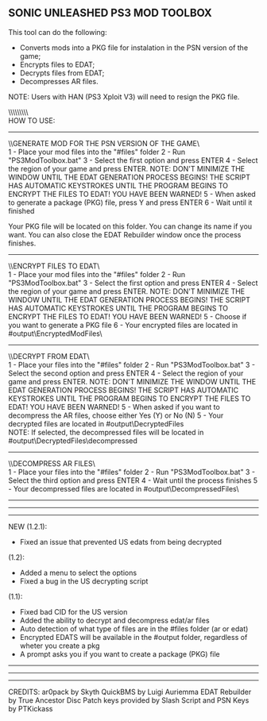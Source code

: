 SONIC UNLEASHED PS3 MOD TOOLBOX
------------------------------
This tool can do the following:
- Converts mods into a PKG file for instalation in the PSN version of the game;
- Encrypts files to EDAT;
- Decrypts files from EDAT;
- Decompresses AR files.

NOTE: Users with HAN (PS3 Xploit V3) will need to resign the PKG file.

\\\\\\\\\\\\\\\\\\\
HOW TO USE:

-------------------------------------------------
\\\GENERATE MOD FOR THE PSN VERSION OF THE GAME\\\
1 - Place your mod files into the "#files" folder
2 - Run "PS3ModToolbox.bat"
3 - Select the first option and press ENTER
4 - Select the region of your game and press ENTER.
NOTE: DON'T MINIMIZE THE WINDOW UNTIL THE EDAT GENERATION PROCESS BEGINS!
THE SCRIPT HAS AUTOMATIC KEYSTROKES UNTIL THE PROGRAM BEGINS TO ENCRYPT THE FILES TO EDAT!
YOU HAVE BEEN WARNED!
5 - When asked to generate a package (PKG) file, press Y and press ENTER
6 - Wait until it finished

Your PKG file will be located on this folder. You can change
its name if you want. You can also close the EDAT Rebuilder window
once the process finishes.

-------------------------------------------------
\\\ENCRYPT FILES TO EDAT\\\
1 - Place your mod files into the "#files" folder
2 - Run "PS3ModToolbox.bat"
3 - Select the first option and press ENTER
4 - Select the region of your game and press ENTER.
NOTE: DON'T MINIMIZE THE WINDOW UNTIL THE EDAT GENERATION PROCESS BEGINS!
THE SCRIPT HAS AUTOMATIC KEYSTROKES UNTIL THE PROGRAM BEGINS TO ENCRYPT THE FILES TO EDAT!
YOU HAVE BEEN WARNED!
5 - Choose if you want to generate a PKG file
6 - Your encrypted files are located in #output\EncryptedModFiles\

-------------------------------------------------
\\\DECRYPT FROM EDAT\\\
1 - Place your files into the "#files" folder
2 - Run "PS3ModToolbox.bat"
3 - Select the second option and press ENTER
4 - Select the region of your game and press ENTER.
NOTE: DON'T MINIMIZE THE WINDOW UNTIL THE EDAT GENERATION PROCESS BEGINS!
THE SCRIPT HAS AUTOMATIC KEYSTROKES UNTIL THE PROGRAM BEGINS TO ENCRYPT THE FILES TO EDAT!
YOU HAVE BEEN WARNED!
5 - When asked if you want to decompress the AR files, choose either Yes (Y) or No (N)
5 - Your decrypted files are located in #output\DecryptedFiles\
NOTE: If selected, the decompressed files will be located in #output\DecryptedFiles\decompressed

-------------------------------------------------
\\\DECOMPRESS AR FILES\\\
1 - Place your files into the "#files" folder
2 - Run "PS3ModToolbox.bat"
3 - Select the third option and press ENTER
4 - Wait until the process finishes
5 - Your decompressed files are located in #output\DecompressedFiles\

-------------------------------------------------
-------------------------------------------------
-------------------------------------------------
NEW (1.2.1):
- Fixed an issue that prevented US edats from being decrypted

(1.2):
- Added a menu to select the options
- Fixed a bug in the US decrypting script



(1.1):
- Fixed bad CID for the US version
- Added the ability to decrypt and decompress edat/ar files
- Auto detection of what type of files are in the #files folder (ar or edat)
- Encrypted EDATS will be available in the #output folder, regardless of wheter you create a pkg
- A prompt asks you if you want to create a package (PKG) file

-------------------------------------------------
-------------------------------------------------
-------------------------------------------------

CREDITS:
ar0pack by Skyth
QuickBMS by Luigi Auriemma
EDAT Rebuilder by True Ancestor
Disc Patch keys provided by Slash
Script and PSN Keys by PTKickass
